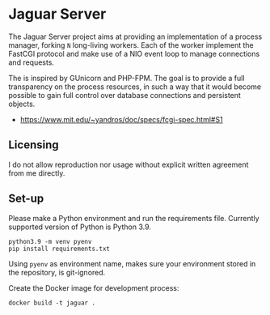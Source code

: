 # Jaguar Server

The Jaguar Server project aims at providing an implementation of a
process manager, forking `N` long-living workers. Each of the worker
implement the FastCGI protocol and make use of a NIO event loop to
manage connections and requests.

The is inspired by GUnicorn and PHP-FPM. The goal is to provide
a full transparency on the process resources, in such a way that it would
become possible to gain full control over database connections and persistent
objects.

- https://www.mit.edu/~yandros/doc/specs/fcgi-spec.html#S1

## Licensing

I do not allow reproduction nor usage without explicit written agreement
from me directly.

## Set-up

Please make a Python environment and run the requirements file.
Currently supported version of Python is Python 3.9.

```
python3.9 -m venv pyenv
pip install requirements.txt
```

Using `pyenv` as environment name, makes sure your environment
stored in the repository, is git-ignored.

Create the Docker image for development process:
```
docker build -t jaguar .
```

